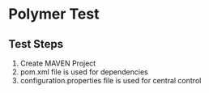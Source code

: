 # Polymer Test
## Test Steps
1. Create MAVEN Project
2. pom.xml file is used for dependencies
3. configuration.properties file is used for central control
